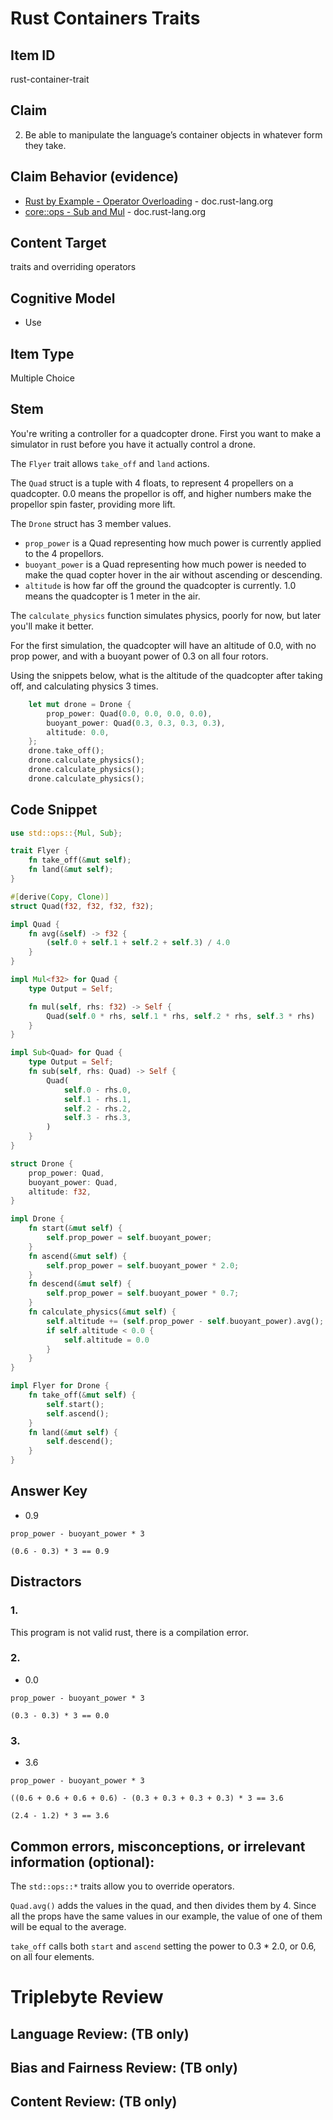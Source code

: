 # Rust Containers Traits

## Item ID
rust-container-trait

## Claim
2. Be able to manipulate the language’s container objects in whatever form they take.

## Claim Behavior (evidence)
- [Rust by Example - Operator Overloading](https://doc.rust-lang.org/rust-by-example/trait/ops.html) - doc.rust-lang.org
- [core::ops - Sub and Mul](https://doc.rust-lang.org/core/ops/index.html) - doc.rust-lang.org

## Content Target
traits and overriding operators


## Cognitive Model
* Use

## Item Type
Multiple Choice

## Stem

You're writing a controller for a quadcopter drone.
First you want to make a simulator in rust before you have it actually control a drone.

The `Flyer` trait allows `take_off` and `land` actions.

The `Quad` struct is a tuple with 4 floats, to represent 4 propellers on a quadcopter.
0.0 means the propellor is off, and higher numbers make the propellor spin faster, providing more lift.

The `Drone` struct has 3 member values.
* `prop_power` is a Quad representing how much power is currently applied to the 4 propellors.
* `buoyant_power` is a Quad representing how much power is needed to make the quad copter hover in the air without ascending or descending.
* `altitude` is how far off the ground the quadcopter is currently.  1.0 means the quadcopter is 1 meter in the air.

The `calculate_physics` function simulates physics, poorly for now, but later you'll make it better.

For the first simulation, the quadcopter will have an altitude of 0.0, with no prop power, and with a buoyant power of 0.3 on all four rotors.

Using the snippets below, what is the altitude of the quadcopter after taking off, and calculating physics 3 times.

```rust
    let mut drone = Drone {
        prop_power: Quad(0.0, 0.0, 0.0, 0.0),
        buoyant_power: Quad(0.3, 0.3, 0.3, 0.3),
        altitude: 0.0,
    };
    drone.take_off();
    drone.calculate_physics();
    drone.calculate_physics();
    drone.calculate_physics();
```

## Code Snippet
```rust
use std::ops::{Mul, Sub};

trait Flyer {
    fn take_off(&mut self);
    fn land(&mut self);
}

#[derive(Copy, Clone)]
struct Quad(f32, f32, f32, f32);

impl Quad {
    fn avg(&self) -> f32 {
        (self.0 + self.1 + self.2 + self.3) / 4.0
    }
}

impl Mul<f32> for Quad {
    type Output = Self;

    fn mul(self, rhs: f32) -> Self {
        Quad(self.0 * rhs, self.1 * rhs, self.2 * rhs, self.3 * rhs)
    }
}

impl Sub<Quad> for Quad {
    type Output = Self;
    fn sub(self, rhs: Quad) -> Self {
        Quad(
            self.0 - rhs.0,
            self.1 - rhs.1,
            self.2 - rhs.2,
            self.3 - rhs.3,
        )
    }
}

struct Drone {
    prop_power: Quad,
    buoyant_power: Quad,
    altitude: f32,
}

impl Drone {
    fn start(&mut self) {
        self.prop_power = self.buoyant_power;
    }
    fn ascend(&mut self) {
        self.prop_power = self.buoyant_power * 2.0;
    }
    fn descend(&mut self) {
        self.prop_power = self.buoyant_power * 0.7;
    }
    fn calculate_physics(&mut self) {
        self.altitude += (self.prop_power - self.buoyant_power).avg();
        if self.altitude < 0.0 {
            self.altitude = 0.0
        }
    }
}

impl Flyer for Drone {
    fn take_off(&mut self) {
        self.start();
        self.ascend();
    }
    fn land(&mut self) {
        self.descend();
    }
}
```

## Answer Key

* 0.9

```
prop_power - buoyant_power * 3

(0.6 - 0.3) * 3 == 0.9
```

## Distractors

### 1.

This program is not valid rust, there is a compilation error.

### 2.

* 0.0

```
prop_power - buoyant_power * 3

(0.3 - 0.3) * 3 == 0.0
```

### 3.

* 3.6

```
prop_power - buoyant_power * 3

((0.6 + 0.6 + 0.6 + 0.6) - (0.3 + 0.3 + 0.3 + 0.3) * 3 == 3.6

(2.4 - 1.2) * 3 == 3.6
```


## Common errors, misconceptions, or irrelevant information (optional):
The `std::ops::*` traits allow you to override operators.

`Quad.avg()` adds the values in the quad, and then divides them by 4.  Since all the props have the same values in our example, the value of one of them will be equal to the average.

`take_off` calls both `start` and `ascend` setting the power to 0.3 * 2.0, or 0.6, on all four elements.

# Triplebyte Review


## Language Review: (TB only)


## Bias and Fairness Review: (TB only)


## Content Review: (TB only)

